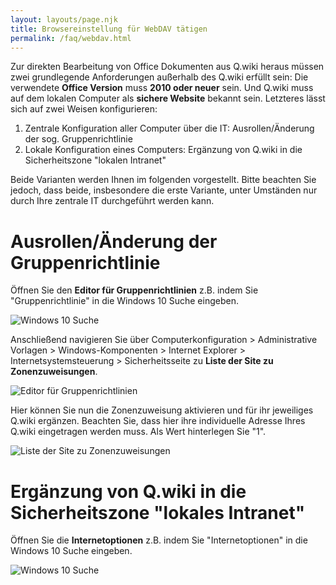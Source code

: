 ```yaml
---
layout: layouts/page.njk
title: Browsereinstellung für WebDAV tätigen
permalink: /faq/webdav.html
---
```

Zur direkten Bearbeitung von Office Dokumenten aus Q.wiki heraus müssen zwei grundlegende Anforderungen außerhalb des Q.wiki erfüllt sein: Die verwendete **Office Version** muss **2010 oder neuer** sein. Und Q.wiki muss auf dem lokalen Computer als **sichere Website** bekannt sein. Letzteres lässt sich auf zwei Weisen konfigurieren:

1. Zentrale Konfiguration aller Computer über die IT: Ausrollen/Änderung der sog. Gruppenrichtlinie
2. Lokale Konfiguration eines Computers: Ergänzung von Q.wiki in die Sicherheitszone "lokalen Intranet"

Beide Varianten werden Ihnen im folgenden vorgestellt. Bitte beachten Sie jedoch, dass beide, insbesondere die erste Variante, unter Umständen nur durch Ihre zentrale IT durchgeführt werden kann.

# Ausrollen/Änderung der Gruppenrichtlinie

Öffnen Sie den **Editor für Gruppenrichtlinien** z.B. indem Sie "Gruppenrichtlinie" in die Windows 10 Suche eingeben.

![](/images/2021-10-10-13_43_04-filme-tv.png "Windows 10 Suche")

Anschließend navigieren Sie über Computerkonfiguration > Administrative Vorlagen > Windows-Komponenten > Internet Explorer > Internetsystemsteuerung > Sicherheitsseite zu **Liste der Site zu Zonenzuweisungen**.

![](/images/gruppenrichtlinien.png "Editor für Gruppenrichtlinien")

Hier können Sie nun die Zonenzuweisung aktivieren und für ihr jeweiliges Q.wiki ergänzen. Beachten Sie, dass hier ihre individuelle Adresse Ihres Q.wiki eingetragen werden muss. Als Wert hinterlegen Sie "1".

![](/images/liste-der-site-zu-zonenzuweisung.png "Liste der Site zu Zonenzuweisungen")

# Ergänzung von Q.wiki in die Sicherheitszone "lokales Intranet"

Öffnen Sie die **Internetoptionen** z.B. indem Sie "Internetoptionen" in die Windows 10 Suche eingeben.

![](/images/internetoptionen.png "Windows 10 Suche")